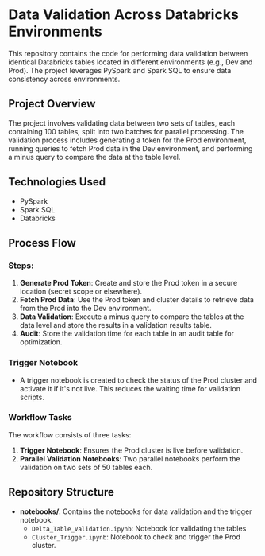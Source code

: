 # Data Validation Across Databricks Environments

This repository contains the code for performing data validation between identical Databricks tables located in different environments (e.g., Dev and Prod). The project leverages PySpark and Spark SQL to ensure data consistency across environments.

## Project Overview

The project involves validating data between two sets of tables, each containing 100 tables, split into two batches for parallel processing. The validation process includes generating a token for the Prod environment, running queries to fetch Prod data in the Dev environment, and performing a minus query to compare the data at the table level.

## Technologies Used

- PySpark
- Spark SQL
- Databricks
  
## Process Flow

### Steps:

1. **Generate Prod Token**: Create and store the Prod token in a secure location (secret scope or elsewhere).
2. **Fetch Prod Data**: Use the Prod token and cluster details to retrieve data from the Prod into the Dev environment.
3. **Data Validation**: Execute a minus query to compare the tables at the data level and store the results in a validation results table.
4. **Audit**: Store the validation time for each table in an audit table for optimization.

### Trigger Notebook

- A trigger notebook is created to check the status of the Prod cluster and activate it if it's not live. This reduces the waiting time for validation scripts.

### Workflow Tasks

The workflow consists of three tasks:
1. **Trigger Notebook**: Ensures the Prod cluster is live before validation.
2. **Parallel Validation Notebooks**: Two parallel notebooks perform the validation on two sets of 50 tables each.

## Repository Structure

- **notebooks/**: Contains the notebooks for data validation and the trigger notebook.
  - `Delta_Table_Validation.ipynb`: Notebook for validating the tables 
  - `Cluster_Trigger.ipynb`: Notebook to check and trigger the Prod cluster.
